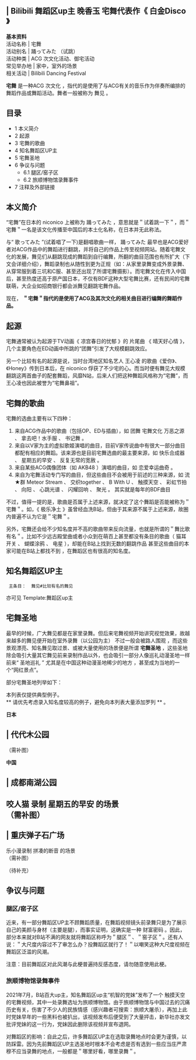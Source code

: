 |  Bilibili  舞蹈区up主  晚香玉  宅舞代表作《  白金Disco  》  
---  
**基本资料**  
活动名称  |  宅舞   
活动别名  |  踊ってみた  （试跳）   
活动种类  |  ACG  次文化活动、御宅活动   
常见举办地  |  家中，室外的场景   
相关活动  |  Bilibili Dancing Festival   
  
**宅舞** 是一种ACG  次文化  ，指代的是使用了与ACG有关的音乐作为伴奏所编排的舞蹈作品或舞蹈活动。舞者一般被称为  舞见  。

##  目录

  * 1  本义简介 
  * 2  起源 
  * 3  宅舞的歌曲 
  * 4  知名舞蹈区UP主 
  * 5  宅舞圣地 
  * 6  争议与问题 
    * 6.1  腿区/窑子区 
    * 6.2  旅顺博物馆录舞事件 
  * 7  注释及外部链接 

##  本义简介

“宅舞”在日本的  niconico  上被称为  踊ってみた
，意思就是＂试着跳一下＂，而＂宅舞＂一名是该文化传播至中国后的本土化名称，在日本并无此称法。

与“  歌ってみた  ”(试着唱了一下)是翻唱歌曲一样，  踊ってみた
最早也是ACG爱好者对ACG作品中的舞蹈进行翻跳，并将自己的作品上传至视频网站。随着宅舞文化的发展，舞见们从翻跳现成的舞蹈到自行编舞，所翻的曲目范围也有所扩大（下文会详细介绍），舞蹈录制也从随性到更为正规（如：从家里录舞变成外景录舞、从穿常服到着三坑和C服、甚至还出现了所谓宅舞摄影）。而宅舞文化在传入中国后，甚至热度还高于原产国日本，不仅有BDF这种大型宅舞比赛，还有民间的宅舞联萌，大企业如招商银行都会派舞见翻跳宅舞作品。

现在， **＂宅舞＂指代的是使用了ACG及其次文化的相关曲目进行编舞的舞蹈作品。**

##  起源

宅舞通常被认为起源于TV动画《  凉宫春日的忧郁  》的  片尾曲  《  晴天好心情  》，几个主要角色在ED动画中所跳的“团舞”引发了大规模翻跳效应。

另一个比较有名的起源是说，当时台湾地区知名艺人  王心凌  的歌曲《爱你》、《Honey》传到日本后，在  niconico
俘获了不少宅的心。而当时便有舞见大规模翻跳这两首曲子的配套舞蹈，风靡N站，后来人们把这种舞蹈风格称为“宅舞”，而王心凌也因此被誉为“宅舞鼻祖”。

##  宅舞的歌曲

宅舞的选曲主要有以下四种：

  1. 来自ACG作品中的歌曲（包括OP、ED与插曲），如  团舞  宅舞文化  万恶之源  、  拿去吧！水手服  、  书记舞  。 
  2. 来自以V家为主的虚拟歌姬演唱的曲目，目前V家传说曲中有很大一部分曲目都配有相应的舞蹈。该来源也是目前宅舞选曲的最主要来源，如  快乐合成器  、  星期五的早安  、  反复无常的宽赦  。 
  3. 来自某些ACG偶像团体（如  AKB48  ）演唱的曲目，如  恋爱幸运曲奇  。 
  4. 来自为宅舞活动专门写的曲目，但这些曲目不会被用于前述的三种来源，如  流★群 Meteor Stream  、  交织together  、  B With U  、  触摸天空  、  彩虹节拍  、  向阳  、  心跳光谱  、  闪耀回响  、  聚光  。  其实就是每年的BDF曲目 

不过，值得一提的是，歌曲是否属于上述来源，就决定了这个舞蹈是否能被称为＂宅舞＂。如，《  极乐净土
》虽曾经血洗B站，但由于其来源不属于上述来源，故圈内普遍不认为它是＂宅舞＂。

另外，宅舞还会给不少知名度并不高的歌曲带来反向流量，也就是所谓的＂舞比歌有名＂。比如不少远古殿堂曲或者小众到在萌百上甚至都没有条目的歌曲（  猫耳开关  、
蝴蝶涂鸦  、  电星  ），却能在B站上找到无数的翻跳作品  甚至这些曲目的本家可能在B站上都找不到  ，在舞蹈区也有很高的知名度。

##  知名舞蹈区UP主

     主条目：  舞见#比较有名的舞见 

亦可见  Template:舞蹈区up主

##  宅舞圣地

最早的时候，广大舞见都是在家里录舞。但后来宅舞视频开始讲究视觉效果，故越来越多的舞见便开始在室外录舞（以公园为主）  不过一般会被路人围观
，而这些景观漂亮、知名舞见取过景、或被大量使用的场景便是所谓 **宅舞圣地**
，这些圣地除会吸引大量其它舞见前来录制作品以外，也会吸引一部分人像巡礼动漫圣地一样前来“  圣地巡礼  ”  尤其是在中国这种动漫圣地稀少的地方
，甚至成为当地的一个“网红景点”。

部分宅舞圣地列举如下：

本列表仅提供典型例子。  
** 请优先考虑录入知名度较高的例子，避免向本列表大量添加罗列  ** 。

**日本**

|  代代木公园  
---  
（需补图） </br>  
  
**中国**

|  成都南湖公园  
---  
咬人猫  录制  星期五的早安  的场景 </br> （需补图） </br>  
|  重庆弹子石广场  
---  
乐小漫录制  拼凑的断音  的场景 </br> （需补图） </br>  
  
（待补充）

##  争议与问题

###  腿区/窑子区

近来，有一部分舞蹈区UP主不顾舞蹈质量，在舞蹈视频镜头前录舞只是为了展示自己的美颜与身材（主要是腿），而事实证明，这确实是一种  财富密码
。因此，部分本来就对B站不满的网友就将舞蹈区称呼为＂腿区＂、＂窑子区＂。还有人说：＂大尺度内容过不了审怎么办？投舞蹈区就行了！＂以嘲笑这种大尺度视频在舞蹈区泛滥的风潮。

注意：目前舞蹈区对此风潮与此梗普遍持反感态度，请勿随意使用此梗。

###  旅顺博物馆录舞事件

2021年7月，B站百大up主，知名舞蹈区up主“机智的党妹”发布了一个  触摸天空
的宅舞视频，其中一处录舞选址为旅顺博物馆。由于旅顺博物馆与中国过去的沉痛历史有关，伤害了不少人的民族情感（感兴趣者可搜索：旅顺大屠杀），再加上此时党妹早年的一些黑料也被扒出，该视频发布后便受到了大量抨击，新华社亦发文批评党妹的这一行为，党妹因此删除该视频并宣布退网。

对舞蹈区的影响：自此之后，许多舞蹈区UP主在选取录舞地点时会更为谨慎，以防踩雷。因为先前舞蹈区UP主选圣地时根本不会考虑是否有选到一些应当庄严肃穆不应当录舞的地点，一般都是＂哪里好看，哪里录舞＂。